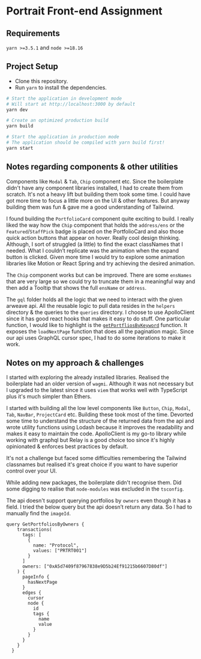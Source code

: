 # Portrait Front-end Assignment

## Requirements

`yarn >=3.5.1` and `node >=18.16`

## Project Setup

- Clone this repository.
- Run `yarn` to install the dependencies.

```bash
# Start the application in development mode
# Will start at http://localhost:3000 by default
yarn dev

# Create an optimized production build
yarn build

# Start the application in production mode
# The application should be compiled with yarn build first!
yarn start
```
## Notes regarding components & other utilities

Components like `Modal` & `Tab`, `Chip` component etc. Since the boilerplate didn't have any component libraries installed, I had to create them from scratch. It's not a heavy lift but building them took some time. I could have got more time to focus a little more on the UI & other features. But anyway building them was fun & gave me a good understanding of Tailwind.

I found building the `PortfolioCard` component quite exciting to build. I really liked the way how the `Chip` component that holds the `address/ens` or the `Featured`/`StaffPick` badge is placed on the PortfolioCard and also those quick action buttons that appear on hover. Really cool design thinking. Although, I sort of struggled (a little) to find the exact classNames that I needed. What I couldn’t replicate was the animation when the expand button is clicked. Given more time I would try to explore some animation libraries like Motion or React Spring and try achieving the desired animation. 

The `Chip` component works but can be improved. There are some `ensNames` that are very large so we could try to truncate them in a meaningful way and then add a Tooltip that shows the full `ensName` or `address`.

The `gql` folder holds all the logic that we need to interact with the given arweave api. All the reusable logic to pull data resides in the `helpers` directory & the queries to the `queries` directory. I choose to use ApolloClient since it has good react hooks that makes it easy to do stuff. One particular function, I would like to highlight is the [`getPortfliosByKeyword`](https://github.com/SouravInsights/portrait-explore-ui/blob/main/src/gql/helpers/portfolios.ts#L11-L40) function. It exposes the `loadNextPage` function that does all the pagination magic. Since our api uses GraphQL cursor spec, I had to do some iterations to make it work.

## Notes on my approach & challenges
I started with exploring the already installed libraries. Realised the boilerplate had an older version of `wagmi`. Although it was not necessary but I upgraded to the latest since it uses `viem` that works well with TypeScript plus it's much simpler than Ethers.

I started with building all the low level components like `Button`, `Chip`, `Modal`, `Tab`, `NavBar`, `ProjectCard` etc. Building these took most of the time. Devorted some time to understand the structure of the returned data from the api and wrote utility functions using Lodash because it improves the readability and makes it easy to maintain the code. ApolloClient is my go-to library while working with graphql but Relay is a good choice too since it's highly opinionated & enforces best practices by default.

It's not a challenge but faced some difficulties remembering the Tailwind classnames but realised it's great choice if you want to have superior control over your UI.

While adding new packages, the boilerplate didn't recognise them. Did some digging to realise that `node-modules` was excluded in the `tsconfig`. 

The api doesn't support querying portfolios by `owners` even though it has a field. I tried the below query but the api doesn’t return any data. So I had to manually find the `imageId`. 

```
query GetPortfoliosByOwners {
    transactions(
      tags: [
        {
          name: "Protocol",
          values: ["PRTRT001"]
        }
      ]
      owners: ["0xA5d7409f87967838e9D5b24Ef91215b6607D80df"]
    ) {
      pageInfo {
        hasNextPage
      }
      edges {
        cursor
        node {
          id
          tags {
            name
            value
          }
        }
      }
    }
  }
  ```

